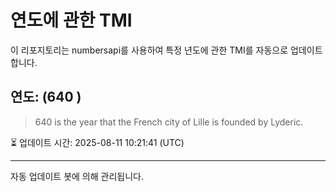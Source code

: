 
# 연도에 관한 TMI

이 리포지토리는 numbersapi를 사용하여 특정 년도에 관한 TMI를 자동으로 업데이트합니다.

## 연도: (640 )
> 640 is the year that the French city of Lille is founded by Lyderic.

⏳ 업데이트 시간: 2025-08-11 10:21:41 (UTC)

---
자동 업데이트 봇에 의해 관리됩니다.
